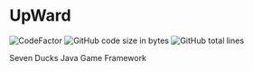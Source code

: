 # UpWard
![CodeFactor](https://www.codefactor.io/repository/github/sevenducks/upward/badge)
![GitHub code size in bytes](https://img.shields.io/github/languages/code-size/SevenDucks/UpWard)
![GitHub total lines](https://tokei.rs/b1/github/sevenducks/upward)

Seven Ducks Java Game Framework
